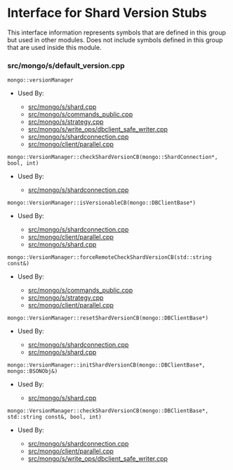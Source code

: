 
# Interface for Shard Version Stubs
This interface information represents symbols that are defined in this group but used in other modules.  Does not include symbols defined in this group that are used inside this module.

### src/mongo/s/default\_version.cpp

<div></div>

    mongo::versionManager

- Used By:

    - [src/mongo/s/shard.cpp](../../../../sharding/shard\_abstraction)
    - [src/mongo/s/commands\_public.cpp](../../../../sharding/mongos\_commands)
    - [src/mongo/s/strategy.cpp](../../../../network/network\_core)
    - [src/mongo/s/write\_ops/dbclient\_safe\_writer.cpp](../../../../network/write\_commands)
    - [src/mongo/s/shardconnection.cpp](../../../../sharding/shard\_abstraction)
    - [src/mongo/client/parallel.cpp](../../../../sharding/routing)

<div></div>

    mongo::VersionManager::checkShardVersionCB(mongo::ShardConnection*, bool, int)

- Used By:

    - [src/mongo/s/shardconnection.cpp](../../../../sharding/shard\_abstraction)

<div></div>

    mongo::VersionManager::isVersionableCB(mongo::DBClientBase*)

- Used By:

    - [src/mongo/s/shardconnection.cpp](../../../../sharding/shard\_abstraction)
    - [src/mongo/client/parallel.cpp](../../../../sharding/routing)
    - [src/mongo/s/shard.cpp](../../../../sharding/shard\_abstraction)

<div></div>

    mongo::VersionManager::forceRemoteCheckShardVersionCB(std::string const&)

- Used By:

    - [src/mongo/s/commands\_public.cpp](../../../../sharding/mongos\_commands)
    - [src/mongo/s/strategy.cpp](../../../../network/network\_core)
    - [src/mongo/client/parallel.cpp](../../../../sharding/routing)

<div></div>

    mongo::VersionManager::resetShardVersionCB(mongo::DBClientBase*)

- Used By:

    - [src/mongo/s/shardconnection.cpp](../../../../sharding/shard\_abstraction)
    - [src/mongo/s/shard.cpp](../../../../sharding/shard\_abstraction)

<div></div>

    mongo::VersionManager::initShardVersionCB(mongo::DBClientBase*, mongo::BSONObj&)

- Used By:

    - [src/mongo/s/shard.cpp](../../../../sharding/shard\_abstraction)

<div></div>

    mongo::VersionManager::checkShardVersionCB(mongo::DBClientBase*, std::string const&, bool, int)

- Used By:

    - [src/mongo/s/shardconnection.cpp](../../../../sharding/shard\_abstraction)
    - [src/mongo/client/parallel.cpp](../../../../sharding/routing)
    - [src/mongo/s/write\_ops/dbclient\_safe\_writer.cpp](../../../../network/write\_commands)
